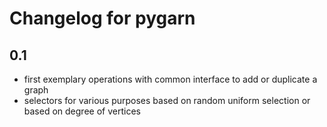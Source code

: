 # Changelog for pygarn

## 0.1
- first exemplary operations with common interface to add or duplicate a graph
- selectors for various purposes based on random uniform selection or based on degree of vertices
